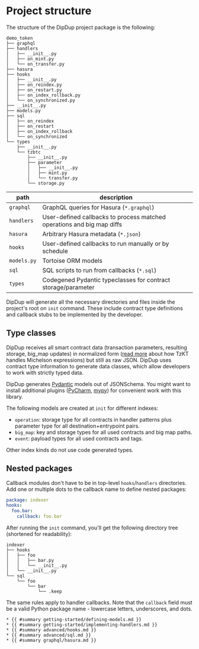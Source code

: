 # Project structure

The structure of the DipDup project package is the following:

```text
demo_token
├── graphql
├── handlers
│   ├── __init__.py
│   ├── on_mint.py
│   └── on_transfer.py
├── hasura
├── hooks
│   ├── __init__.py
│   ├── on_reindex.py
│   ├── on_restart.py
│   ├── on_index_rollback.py
│   └── on_synchronized.py
├── __init__.py
├── models.py
├── sql
│   ├── on_reindex
│   ├── on_restart
│   ├── on_index_rollback
│   └── on_synchronized
└── types
    ├── __init__.py
    └── tzbtc
        ├── __init__.py
        ├── parameter
        │   ├── __init__.py
        │   ├── mint.py
        │   └── transfer.py
        └── storage.py
```

| path        | description                                                            |
| ----------- | ---------------------------------------------------------------------- |
| `graphql`   | GraphQL queries for Hasura (`*.graphql`)                               |
| `handlers`  | User-defined callbacks to process matched operations and big map diffs |
| `hasura`    | Arbitrary Hasura metadata (`*.json`)                                   |
| `hooks`     | User-defined callbacks to run manually or by schedule                  |
| `models.py` | Tortoise ORM models                                                    |
| `sql`       | SQL scripts to run from callbacks (`*.sql`)                            |
| `types`     | Codegened Pydantic typeclasses for contract storage/parameter          |

DipDup will generate all the necessary directories and files inside the project's root on `init` command. These include contract type definitions and callback stubs to be implemented by the developer.

## Type classes

<!-- TODO: Move somewhere -->

DipDup receives all smart contract data (transaction parameters, resulting storage, big_map updates) in normalized form ([read more](https://baking-bad.org/blog/2021/03/03/tzkt-v14-released-with-improved-smart-contract-data-and-websocket-api/) about how TzKT handles Michelson expressions) but still as raw JSON. DipDup uses contract type information to generate data classes, which allow developers to work with strictly typed data.

DipDup generates [Pydantic](https://pydantic-docs.helpmanual.io/datamodel_code_generator/) models out of JSONSchema. You might want to install additional plugins ([PyCharm](https://pydantic-docs.helpmanual.io/pycharm_plugin/), [mypy](https://pydantic-docs.helpmanual.io/mypy_plugin/)) for convenient work with this library.

The following models are created at `init` for different indexes:

* `operation`: storage type for all contracts in handler patterns plus parameter type for all destination+entrypoint pairs.
* `big_map`: key and storage types for all used contracts and big map paths.
* `event`: payload types for all used contracts and tags.

Other index kinds do not use code generated types.

## Nested packages

Callback modules don't have to be in top-level `hooks`/`handlers` directories. Add one or multiple dots to the callback name to define nested packages:

```yaml
package: indexer
hooks:
  foo.bar:
    callback: foo.bar
```

After running the `init` command, you'll get the following directory tree (shortened for readability):

```text
indexer
├── hooks
│   ├── foo
│   │   ├── bar.py
│   │   └── __init__.py
│   └── __init__.py
└── sql
    └── foo
        └── bar
            └── .keep
```

The same rules apply to handler callbacks. Note that the `callback` field must be a valid Python package name - lowercase letters, underscores, and dots.

```admonish info title="See Also"
* {{ #summary getting-started/defining-models.md }}
* {{ #summary getting-started/implementing-handlers.md }}
* {{ #summary advanced/hooks.md }}
* {{ #summary advanced/sql.md }}
* {{ #summary graphql/hasura.md }}
```
